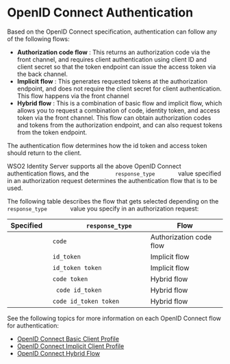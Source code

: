 # OpenID Connect Authentication

Based on the OpenID Connect specification, authentication can follow any
of the following flows:

-   **Authorization code flow** : This returns an authorization code via
    the front channel, and requires client authentication using client
    ID and client secret so that the token endpoint can issue the access
    token via the back channel.
-   **Implicit flow** : This generates requested tokens at the
    authorization endpoint, and does not require the client secret for
    client authentication. This flow happens via the front channel
-   **Hybrid flow** : This is a combination of basic flow and implicit
    flow, which allows you to request a combination of code, identity
    token, and access token via the front channel. This flow can obtain
    authorization codes and tokens from the authorization endpoint, and
    can also request tokens from the token endpoint.

The authentication flow determines how the id token and access token
should return to the client.

WSO2 Identity Server supports all the above OpenID Connect
authentication flows, and the `         response_type        ` value
specified in an authorization request determines the authentication flow
that is to be used.

The following table describes the flow that gets selected depending on
the `         response_type        ` value you specify in an
authorization request:

| Specified `             response_type            ` | Flow                    |
|----------------------------------------------------|-------------------------|
| `             code            `                    | Authorization code flow |
| `             id_token            `                | Implicit flow           |
| `             id_token token            `          | Implicit flow           |
| `             code token            `              | Hybrid flow             |
| `              code id_token             `         | Hybrid flow             |
| `             code id_token token            `     | Hybrid flow             |

See the following topics for more information on each OpenID Connect
flow for authentication:

-   [OpenID Connect Basic Client
    Profile](_OpenID_Connect_Basic_Client_Profile_)
-   [OpenID Connect Implicit Client
    Profile](_OpenID_Connect_Implicit_Client_Profile_)
-   [OpenID Connect Hybrid Flow](_OpenID_Connect_Hybrid_Flow_)

  
